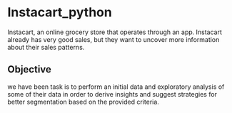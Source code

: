# **Instacart_python**

Instacart, an online grocery store that operates through an app. Instacart already has very good sales, but they want to uncover more information about their sales patterns.

## **Objective**
we have been task is to perform an initial data and exploratory analysis of some of their data in order to derive insights and suggest strategies for better segmentation based on the provided criteria.

